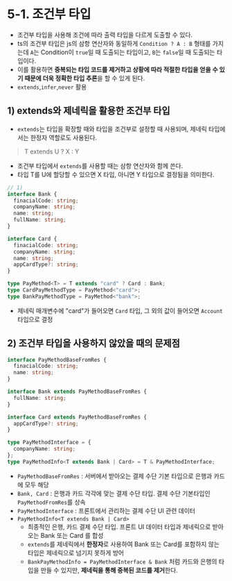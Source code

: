 # 5-1. 조건부 타입

- 조건부 타입을 사용해 조건에 따라 출력 타입을 다르게 도출할 수 있다.
- ts의 조건부 타입은 js의 삼항 연산자와 동일하게 `Condition ? A : B` 형태를 가지는데 `A`는 Condition이 `true`일 때 도출되는 타입이고, `B`는 `false`일 때 도출되는 타입이다.
- 이를 활용하면 **중복되는 타입 코드를 제거하고 상황에 따라 적절한 타입을 얻을 수 있기 때문에 더욱 정확한 타입 추론**을 할 수 있게 된다.
- `extends`,`infer`,`never` 활용

## 1) extends와 제네릭을 활용한 조건부 타입

- `extends`는 타입을 확장할 때와 타입을 조건부로 설정할 때 사용되며, 제네릭 타입에서는 한정자 역할로도 사용된다.

> T extends U ? X : Y

- 조건부 타입에서 `extends`를 사용할 때는 삼항 연산자와 함께 쓴다.
- 타입 T를 U에 할당할 수 있으면 X 타입, 아니면 Y 타입으로 결정됨을 의미한다.

```ts
// 1)
interface Bank {
  finacialCode: string;
  companyName: string;
  name: string;
  fullName: string;
}

interface Card {
  finacialCode: string;
  companyName: string;
  name: string;
  appCardType?: string;
}

type PayMethod<T> = T extends "card" ? Card : Bank;
type CardPayMethodType = PayMethod<"card">;
type BankPayMethodType = PayMethod<"bank">;
```

- 제네릭 매개변수에 "card"가 들어오면 `Card` 타입, 그 외의 값이 들어오면 `Account`타입으로 결정

## 2) 조건부 타입을 사용하지 않았을 때의 문제점

```ts
interface PayMethodBaseFromRes {
  finacialCode: string;
  name: string;
}

interface Bank extends PayMethodBaseFromRes {
  fullName: string;
}

interface Card extends PayMethodBaseFromRes {
  appCardType?: string;
}

type PayMethodInterface = {
  companyName: string;
};
type PayMethodInfo<T extends Bank | Card> = T & PayMethodInterface;
```

- `PayMethodBaseFromRes` : 서버에서 받아오는 결제 수단 기본 타입으로 은행과 카드에 모두 해당
- `Bank, Card` : 은행과 카드 각각에 맞는 결제 수단 타입. 결제 수단 기본타입인 `PayMethodFromRes`를 상속
- `PayMethodInterface` : 프론트에서 관리하는 결제 수단 UI 관련 데이터
- `PayMethodInfo<T extends Bank | Card>`
  - 최종적인 은행, 카드 결제 수단 타입. 프론트 UI 데이터 타입과 제네릭으로 받아오는 Bank 또는 Card 를 합성
  - `extends`를 제네릭에서 **한정자**로 사용하여 Bank 또는 Card를 포함하지 않는 타입은 제네릭으로 넘기지 못하게 방어
  - `BankPayMethodInfo = PayMethodInterface & Bank` 처럼 카드와 은행의 타입을 만들 수 있지만, **제네릭을 통해 중복된 코드를 제거**한다.

```

```
